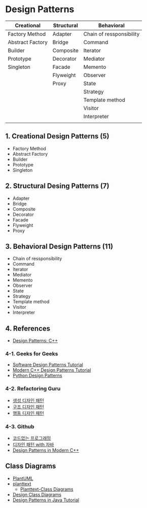 # Design Patterns

|Creational|Structural|Behavioral|
|---|---|---|
|Factory Method  |Adapter  |Chain of ressponsibility
|Abstract Factory|Bridge   |Command
|Builder         |Composite|Iterator
|Prototype       |Decorator|Mediator
|Singleton       |Facade   |Memento
|                |Flyweight|Observer
|                |Proxy    |State
|                |         |Strategy
|                |         |Template method
|                |         |Visitor
|                |         |Interpreter
|                |         |

## 1. Creational Design Patterns (5)

- Factory Method
- Abstract Factory
- Builder
- Prototype
- Singleton

## 2. Structural Desing Patterns (7)

- Adapter
- Bridge
- Composite
- Decorator
- Facade
- Flyweight
- Proxy

## 3. Behavioral Design Patterns (11)

- Chain of ressponsibility
- Command
- Iterator
- Mediator
- Memento
- Observer
- State
- Strategy
- Template method
- Visitor
- Interpreter

## 4. References

- [Design Patterns: C++](https://d-yong.tistory.com/tag/DesignPattern)

### 4-1. Geeks for Geeks

- [Software Design Patterns Tutorial](https://www.geeksforgeeks.org/software-design-patterns/)
- [Modern C++ Design Patterns Tutorial](https://www.geeksforgeeks.org/modern-c-design-patterns-tutorial/)
- [Python Design Patterns](https://www.geeksforgeeks.org/python-design-patterns/)

### 4-2. Refactoring Guru

- [생성 디자인 패턴](https://refactoring.guru/ko/design-patterns/creational-patterns)
- [구조 디자인 패턴](https://refactoring.guru/ko/design-patterns/structural-patterns)
- [행동 디자인 패턴](https://refactoring.guru/ko/design-patterns/behavioral-patterns)

### 4-3. Github

- [코드없는 프로그래밍](https://github.com/NoCodeProgram/DesignPatterns)
- [디자인  패턴 with 자바](https://gitlab.com/easyspubjava/designpattern)
- [Design Patterns in Modern C++](https://github.com/Apress/design-patterns-in-modern-cpp)

## Class Diagrams

- [PlantUML](https://plantuml.com/ko/)
- [planttext](https://www.planttext.com/)
  - [Planttext-Class Diagrams](https://blog.planttext.com/2023/04/05/class-diagrams/)
- [Design Class Diagrams](https://sites.cs.ucsb.edu/~mikec/cs50/misc/Design_Class_Diagrams.htm)
- [Design Patterns in Java Tutorial](https://www.tutorialspoint.com/design_pattern/index.htm)
